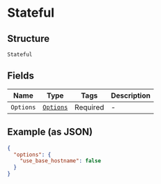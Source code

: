 
# Stateful

## Structure

`Stateful`

## Fields

| Name | Type | Tags | Description |
|  --- | --- | --- | --- |
| `Options` | [`Options`](../../doc/models/options.md) | Required | - |

## Example (as JSON)

```json
{
  "options": {
    "use_base_hostname": false
  }
}
```

